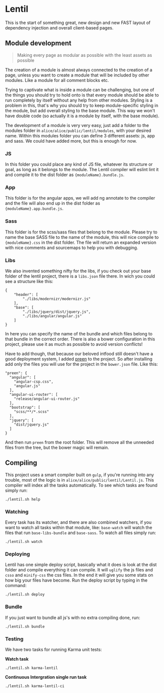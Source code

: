 # Lentil

This is the start of something great, new design and new FAST layout of dependency injection and overall client-based pages.

## Module development

> Making every page as modular as possible with the least assets as possible

The creation of a module is almost always connected to the creation of a page, unless you want to create a module that will be included by other modules. Like a module for all comment blocks etc.

Trying to captivate what is inside a module can be challenging, but one of the things you should try to hold onto is that every module should be able to run completely by itself without any help from other modules. Styling is a problem in this, that's why you should try to keep module-specific styling in the module, but add overall styling to the base module. This way we won't have double code (so actually it is a module by itself, with the base module).

The development of a module is very very easy, just add a folder to the modules folder in `alice/alice/public/lentil/modules`, with your desired name. Within this modules folder you can define 3 different assets: js, app and sass. We could have added more, but this is enough for now.

### JS

In this folder you could place any kind of JS file, whatever its structure or goal, as long as it belongs to the module. The Lentil compiler will eslint lint it and compile it to the dist folder as `{moduleName}.bundle.js`.

### App

This folder is for the angular apps, we will add ng annotate to the compiler and the file will also end up in the dist folder as `{moduleName}.app.bundle.js`.

### Sass

This folder is for the scss/sass files that belong to the module. Please try to name the base SASS file to the name of the module, this will nice compile to `{moduleName}.css` in the dist folder. The file will return an expanded version with nice comments and sourcemaps to help you with debugging.

### Libs

We also invented something nifty for the libs, if you check out your base folder of the lentil project, there is a `libs.json` file there. In wich you could see a structure like this:

```
{
    "header": [
        "./libs/modernizr/modernizr.js"
    ],
    "base": [
        "./libs/jquery/dist/jquery.js",
        "./libs/angular/angular.js"
    ]
}
```

In here you can specify the name of the bundle and which files belong to that bundle in the correct order. There is also a bower configuration in this project, please use it as much as possible to avoid version conflicts!

Have to add though, that because our beloved intfood still doesn't have a good deployment system, I added [preen](https://www.npmjs.com/package/preen) to the project. So after installing add only the files you will use for the project in the `bower.json` file. Like this:

```
"preen": {
  "angular": [
    "angular-csp.css",
    "angular.js"
  ],
  "angular-ui-router": [
    "release/angular-ui-router.js"
  ],
  "bootstrap": [
    "scss/**/*.scss"
  ],
  "jquery": [
    "dist/jquery.js"
  ]
}
```

And then run `preen` from the root folder. This will remove all the unneeded files from the tree, but the bower magic will remain.

## Compiling

This project uses a smart compiler built on `gulp`, if you're running into any trouble, most of the logic is in `alice/alice/public/lentil/Lentil.js`. This compiler will index all the tasks automatically. To see which tasks are found simply run:

```
./lentil.sh help
```

### Watching

Every task has its watcher, and there are also combined watchers, if you want to watch all tasks within that module, like: `base-watch` will watch the files that run `base-libs-bundle` and `base-sass`. To watch all files simply run:

```
./lentil.sh watch
```

### Deploying

Lentil has one simple deploy script, basically what it does is look at the dist folder and compile everything it can compile. It will `uglify` the js files and `csso` and `minify-css` the css files. In the end it will give you some stats on how big your files have become. Run the deploy script by typing in the command:

```
./lentil.sh deploy
```

### Bundle

If you just want to bundle all js's with no extra compiling done, run:

```
./lentil.sh bundle
```

### Testing

We have two tasks for running Karma unit tests:

**Watch task**
```
./lentil.sh karma-lentil
```
**Continuous Intergration single run task**
```
./lentil.sh karma-lentil-ci
```
